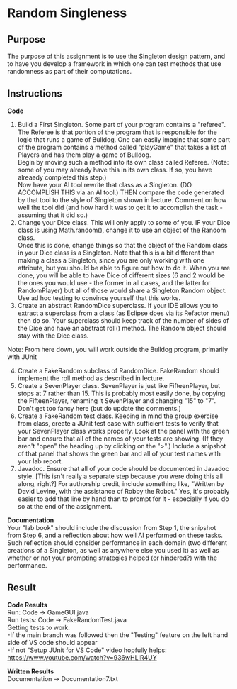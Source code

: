 # Random Singleness 

## Purpose 
The purpose of this assignment is to use the Singleton design pattern, and to have you develop a framework in which one can test methods that use randomness as part of their computations. 

## Instructions 
**Code**
1. Build a First Singleton. Some part of your program contains a "referee". The Referee is that portion of the program that is responsible for the logic that runs a game of Bulldog. One can easily imagine that some part of the program contains a method called "playGame" that takes a list of Players and has them play a game of Bulldog.  
Begin by moving such a method into its own class called Referee. (Note: some of you may already have this in its own class. If so, you have alreaady completed this step.)  
Now have your AI tool rewrite that class as a Singleton. (DO ACCOMPLISH THIS via an AI tool.) THEN compare the code generated by that tool to the style of Singleton shown in lecture. Comment on how well the tool did (and how hard it was to get it to accomplish the task - assuming that it did so.)
2. Change your Dice class. This will only apply to some of you. IF your Dice class is using Math.random(), change it to use an object of the Random class.  
Once this is done, change things so that the object of the Random class in your Dice class is a Singleton. Note that this is a bit different than making a class a Singleton, since you are only working with one attribute, but you should be able to figure out how to do it. When you are done, you will be able to have Dice of different sizes (6 and 2 would be the ones you would use - the former in all cases, and the latter for RandomPlayer) but all of those would share a Singleton Random object.  
Use ad hoc testing to convince yourself that this works.
3. Create an abstract RandomDice superclass. If your IDE allows you to extract a superclass from a class (as Eclipse does via its Refactor menu) then do so. Your superclass should keep track of the number of sides of the Dice and have an abstract roll() method. The Random object should stay with the Dice class.  
  
Note: From here down, you will work outside the Bulldog program, primarily with JUnit  
  
4. Create a FakeRandom subclass of RandomDice. FakeRandom should implement the roll method as described in lecture.
5. Create a SevenPlayer class. SevenPlayer is just like FifteenPlayer, but stops at 7 rather than 15. This is probably most easily done, by copying the FifteenPlayer, renaming it SevenPlayer and changing "15" to "7". Don't get too fancy here (but do update the comments.)
6. Create a FakeRandom test class. Keeping in mind the group exercise from class, create a JUnit test case with sufficient tests to verify that your SevenPlayer class works properly. Look at the panel with the green bar and ensure that all of the names of your tests are showing. (If they aren't "open" the heading up by clicking on the ">".) Include a snipshot of that panel that shows the green bar and all of your test names with your lab report.
7. Javadoc. Ensure that all of your code should be documented in Javadoc style. [This isn't really a separate step because you were doing this all along, right?] For authorship credit, include something like, "Written by David Levine, with the assistance of Robby the Robot." Yes, it's probably easier to add that line by hand than to prompt for it - especially if you do so at the end of the assignment.  
  
**Documentation**  
Your "lab book" should include the discussion from Step 1, the snipshot from Step 6, and a reflection about how well AI performed on these tasks. Such reflection should consider performance in each domain (two different creations of a Singleton, as well as anywhere else you used it) as well as whether or not your prompting strategies helped (or hindered?) with the performance.


## Result
**Code Results**  
Run: Code -> GameGUI.java  
Run tests: Code -> FakeRandomTest.java  
Getting tests to work:  
-If the main branch was followed then the "Testing" feature on the left hand side of VS code should appear  
-If not "Setup JUnit for VS Code" video hopfully helps: https://www.youtube.com/watch?v=936wHLIR4UY  
   
**Written Results**  
Documentation -> Documentation7.txt 
